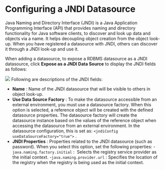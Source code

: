 # Configuring a JNDI Datasource

Java Naming and Directory Interface (JNDI) is a Java Application Programming Interface (API) that provides naming and directory functionality for Java software clients, to discover and look up data and objects via a name. It helps decoupling object creation from the object look-up. When you have registered a datasource with JNDI, others can discover it through a JNDI look-up and use it.

When adding a datasource, to expose a RDBMS datasource as a JNDI datasource, click **Expose as a JNDI Data Source** to display the JNDI fields as follows:

![](/assets/attachments/43977372/44172372.png)
Following are descriptions of the JNDI fields:

-   **Name** : Name of the JNDI datasource that will be visible to others in object look-up.
-   **Use Data Source Factory** : To make the datasource accessible from an external environment, you must use a datasource factory. When this option is selected, a reference object will be created with the defined datasource properties. The datasource factory will create the datasource instance based on the values of the reference object when accessing the datasource from an external environment. In the datasource configuration, this is set as: `<jndiConfig useDataSourceFactory="true">` .
-   **JNDI Properties** : Properties related to the JNDI datasource (such as password).
    When you select this option, set the following properties:
    -`java.naming.factory.initial` :  Selects the registry service provider as the initial context.
    -`java.naming.provider.url` : Specifies the location of the registry when the registry is being used as the initial context.


